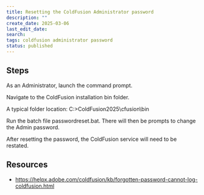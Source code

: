 ```yaml
---
title: Resetting the ColdFusion Administrator password
description: ""
create_date: 2025-03-06
last_edit_date: 
search: 
tags: coldfusion administrator password
status: published
---
```


## Steps

As an Administrator, launch the command prompt.

Navigate to the ColdFusion installation bin folder.

A typical folder location: C:\>ColdFusion2025\cfusion\bin

Run the batch file passwordreset.bat.  There will then be prompts to change the Admin password.

After resetting the password, the ColdFusion service will need to be restated.

## Resources

- https://helpx.adobe.com/coldfusion/kb/forgotten-password-cannot-log-coldfusion.html

